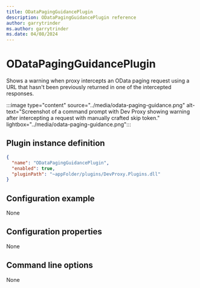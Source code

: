```yaml
---
title: ODataPagingGuidancePlugin
description: ODataPagingGuidancePlugin reference
author: garrytrinder
ms.author: garrytrinder
ms.date: 04/08/2024
---
```


# ODataPagingGuidancePlugin

Shows a warning when proxy intercepts an OData paging request using a URL that hasn't been previously returned in one of the intercepted responses.

:::image type="content" source="../media/odata-paging-guidance.png" alt-text="Screenshot of a command prompt with Dev Proxy showing warning after intercepting a request with manually crafted skip token." lightbox="../media/odata-paging-guidance.png":::

## Plugin instance definition

```json
{
  "name": "ODataPagingGuidancePlugin",
  "enabled": true,
  "pluginPath": "~appFolder/plugins/DevProxy.Plugins.dll"
}
```

## Configuration example

None

## Configuration properties

None

## Command line options

None
